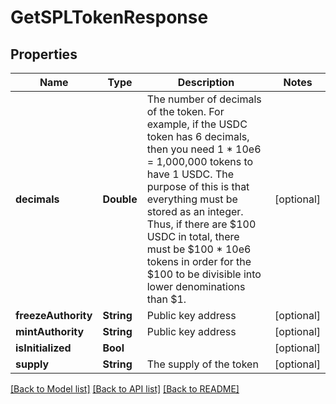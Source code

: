 # GetSPLTokenResponse

## Properties
Name | Type | Description | Notes
------------ | ------------- | ------------- | -------------
**decimals** | **Double** | The number of decimals of the token. For example, if the USDC token has 6 decimals, then you need 1 * 10e6 &#x3D; 1,000,000 tokens to have 1 USDC. The purpose of this is that everything must be stored as  an integer. Thus, if there are $100 USDC in total, there must be $100 * 10e6 tokens in order for the $100 to be divisible into lower denominations than $1.  | [optional] 
**freezeAuthority** | **String** | Public key address | [optional] 
**mintAuthority** | **String** | Public key address | [optional] 
**isInitialized** | **Bool** |  | [optional] 
**supply** | **String** | The supply of the token | [optional] 

[[Back to Model list]](../README.md#documentation-for-models) [[Back to API list]](../README.md#documentation-for-api-endpoints) [[Back to README]](../README.md)


